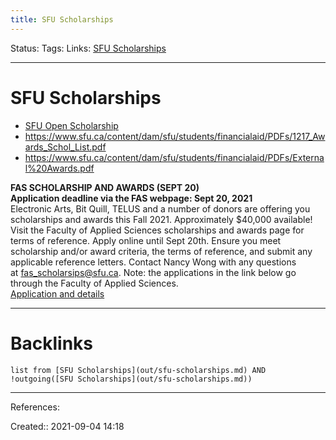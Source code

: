 ```yaml
---
title: SFU Scholarships
---
```

Status: 
Tags: 
Links: [SFU Scholarships](out/sfu-scholarships.md)
___
# SFU Scholarships
- [SFU Open Scholarship](out/sfu-open-scholarship.md)
- https://www.sfu.ca/content/dam/sfu/students/financialaid/PDFs/1217_Awards_Schol_List.pdf
- https://www.sfu.ca/content/dam/sfu/students/financialaid/PDFs/External%20Awards.pdf

**FAS SCHOLARSHIP AND AWARDS (SEPT 20)**  
**Application deadline via the FAS webpage: Sept 20, 2021**  
Electronic Arts, Bit Quill, TELUS and a number of donors are offering you scholarships and awards this Fall 2021. Approximately $40,000 available! Visit the Faculty of Applied Sciences scholarships and awards page for terms of reference. Apply online until Sept 20th. Ensure you meet scholarship and/or award criteria, the terms of reference, and submit any applicable reference letters. Contact Nancy Wong with any questions at [fas_scholarsips@sfu.ca](mailto:fas_scholarsips@sfu.ca). Note: the applications in the link below go through the Faculty of Applied Sciences.  
[Application and details](https://trk.cp20.com/click/cgl6-2g1vbk-h3h70b-8m0dt3b0/)
___
# Backlinks
```dataview
list from [SFU Scholarships](out/sfu-scholarships.md) AND !outgoing([SFU Scholarships](out/sfu-scholarships.md))
```
___
References:

Created:: 2021-09-04 14:18
